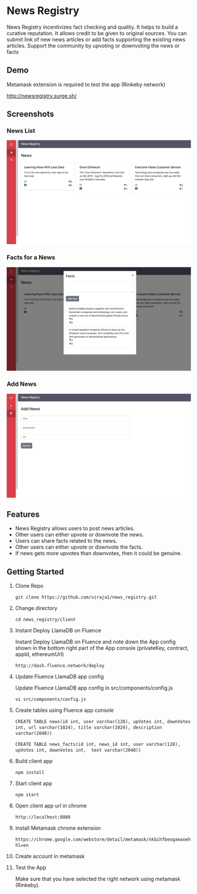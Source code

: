# News Registry

News Registry incentivizes fact checking and quality. It helps to build a curative reputation. It allows credit to be given to original sources. You can submit link of new news articles or add facts supporting the existing news articles. Support the community by upvoting or downvoting the news or facts

## Demo

Metamask extension is required to test the app (Rinkeby network)

http://newsregistry.surge.sh/

## Screenshots

### News List
![](screenshots/news_1.png)

### Facts for a News
![](screenshots/news_2.png)

### Add News
![](screenshots/news_3.png)

## Features
* News Registry allows users to post news articles.
* Other users can either upvote or downvote the news.
* Users can share facts related to the news.
* Other users can either upvote  or downvote the facts.
* If news gets more upvotes than downvotes, then it could be genuine.


## Getting Started

1) Clone Repo

    ```
    git clone https://github.com/viraja1/news_registry.git
    ```
    
2) Change directory
    
   ```
   cd news_registry/client
   ```

3)  Instant Deploy LlamaDB on Fluence
    
    Instant Deploy LlamaDB on Fluence and note down the 
    App config shown in the bottom right part of the App
    console (privateKey, contract, appId, ethereumUrl)
    ```
    http://dash.fluence.network/deploy
    ```  
   
4) Update Fluence LlamaDB app config

    Update Fluence LlamaDB app config in src/components/config.js
    
    ```
    vi src/components/config.js
    ```
5) Create tables using Fluence app console

    ```
    CREATE TABLE news(id int, user varchar(128), upVotes int, downVotes int, url varchar(1024), title varchar(1024), description varchar(2048))
    ```
    
    ```
    CREATE TABLE news_facts(id int, news_id int, user varchar(128), upVotes int, downVotes int,  text varchar(2048))
    ``` 

6) Build client app

    ```
    npm install
    ```
    
7) Start client app

    ```
    npm start
    ```
    
8) Open client app url in chrome

    ```
    http://localhost:8080
    ```
    
9) Install Metamask chrome extension

    ```
    https://chrome.google.com/webstore/detail/metamask/nkbihfbeogaeaoehlefnkodbefgpgknn?hl=en
    ```
    
10) Create account in metamask
     
11) Test the App

    Make sure that you have selected the right network using 
    metamask (Rinkeby). 
               
